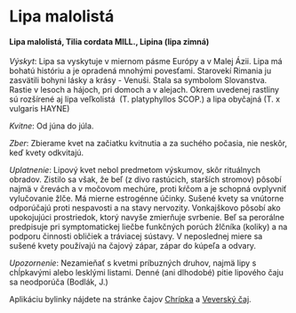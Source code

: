Lipa malolistá
==============

#### Lipa malolistá, Tilia cordata MILL., Lipina (lipa zimná)

*Výskyt*: Lipa sa vyskytuje v miernom pásme Európy a v Malej Ázii. Lipa má
bohatú históriu a je opradená mnohými povesťami. Starovekí Rimania ju zasvätili
bohyni lásky a krásy - Venuši. Stala sa symbolom Slovanstva. Rastie v lesoch a
hájoch, pri domoch a v alejach. Okrem uvedenej rastliny sú rozšírené aj lipa
veľkolistá  (T. platyphyllos SCOP.) a lipa obyčajná (T. x vulgaris HAYNE)

*Kvitne*: Od júna do júla.

*Zber*: Zbierame kvet na začiatku kvitnutia a za suchého počasia, nie neskôr,
keď kvety odkvitajú.

*Uplatnenie*: Lipový kvet nebol predmetom výskumov, skôr rituálnych obradov.
Zistilo sa však, že beľ (z divo rastúcich, starších stromov) pôsobí najmä v
črevách a v močovom mechúre, proti kŕčom a je schopná ovplyvniť vylučovanie
žlče. Má mierne estrogénne účinky. Sušené kvety sa vnútorne odporúčajú proti
nespavosti a na stavy nervozity. Vonkajškovo pôsobí ako upokojujúci prostriedok,
ktorý navyše zmierňuje svrbenie. Beľ sa perorálne predpisuje pri symptomatickej
liečbe funkčných porúch žlčníka (koliky) a na podporu činnosti obličiek a
tráviacej sústavy. V neposlednej miere sa sušené kvety používajú na čajový
zápar, zápar do kúpeľa a odvary.

*Upozornenie*: Nezamieňať s kvetmi príbuzných druhov, najmä lipy s chĺpkavými
alebo lesklými listami. Denné (ani dlhodobé) pitie lipového čaju sa neodporúča
(Bodlák, J.)

Aplikáciu bylinky nájdete na stránke čajov [Chrípka](/sip/caje/chripka) a [Veverský
čaj](/sip/caje/veversky).

